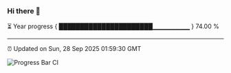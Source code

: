 ### Hi there 👋

⏳ Year progress { ██████████████████████▁▁▁▁▁▁▁▁ } 74.00 %

---

⏰ Updated on Sun, 28 Sep 2025 01:59:30 GMT

![Progress Bar CI](https://github.com/ZhaoGui/ZhaoGui/workflows/Progress%20Bar%20CI/badge.svg)

